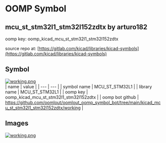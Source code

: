 # OOMP Symbol  
## mcu_st_stm32l1_stm32l152zdtx  by arturo182  
  
oomp key: oomp_kicad_mcu_st_stm32l1_stm32l152zdtx  
  
source repo at: [https://gitlab.com/kicad/libraries/kicad-symbols](https://gitlab.com/kicad/libraries/kicad-symbols)  
## Symbol  
  
[![working.png](working_600.png)](working.png)  
| name | value | 
| --- | --- | 
| symbol name | MCU_ST_STM32L1 | 
| library name | MCU_ST_STM32L1 | 
| oomp key | oomp_kicad_mcu_st_stm32l1_stm32l152zdtx | 
| oomp bot github | https://github.com/oomlout/oomlout_oomp_symbol_bot/tree/main/kicad_mcu_st_stm32l1_stm32l152zdtx/working | 
## Images  
  
[![working.png](working_140.png)](working.png)  
